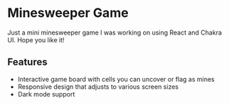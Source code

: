 # Minesweeper Game

Just a mini minesweeper game I was working on using React and Chakra UI. Hope you like it!

## Features

- Interactive game board with cells you can uncover or flag as mines
- Responsive design that adjusts to various screen sizes
- Dark mode support
